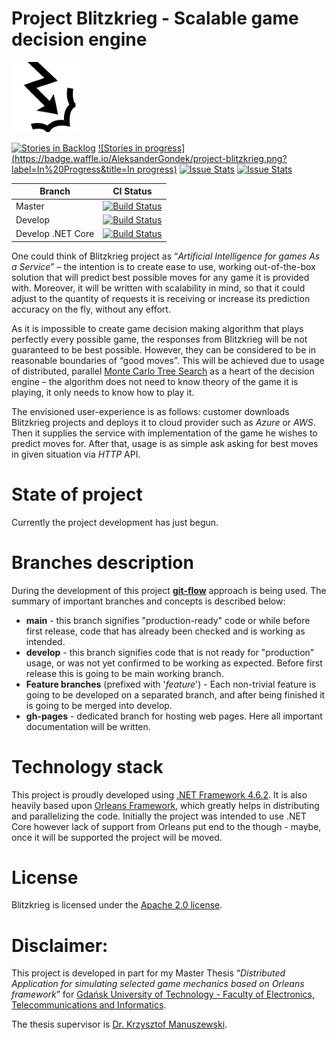 Project Blitzkrieg - Scalable game decision engine
=======

 ![Blitzkrieg logo](https://raw.githubusercontent.com/AleksanderGondek/project-blitzkrieg/master/assets/images/logo/blitzkrieg-logo.png)

 [![Stories in Backlog](https://badge.waffle.io/AleksanderGondek/project-blitzkrieg.png?label=backlog&title=Backlog)](https://waffle.io/AleksanderGondek/project-blitzkrieg)
 [![Stories in progress](https://badge.waffle.io/AleksanderGondek/project-blitzkrieg.png?label=In%20Progress&title=In progress)](https://waffle.io/AleksanderGondek/project-blitzkrieg)
 [![Issue Stats](http://issuestats.com/github/AleksanderGondek/project-blitzkrieg/badge/pr)](http://issuestats.com/github/AleksanderGondek/project-blitzkrieg)
 [![Issue Stats](http://issuestats.com/github/AleksanderGondek/project-blitzkrieg/badge/issue)](http://issuestats.com/github/AleksanderGondek/project-blitzkrieg)

| Branch | CI Status |
| --- | --- |
| Master | [![Build Status](https://travis-ci.org/AleksanderGondek/project-blitzkrieg.svg?branch=master)](https://travis-ci.org/AleksanderGondek/project-blitzkrieg) |
| Develop | [![Build Status](https://travis-ci.org/AleksanderGondek/project-blitzkrieg.svg?branch=develop)](https://travis-ci.org/AleksanderGondek/project-blitzkrieg) |
| Develop .NET Core | [![Build Status](https://travis-ci.org/AleksanderGondek/project-blitzkrieg.svg?branch=develop-net-core)](https://travis-ci.org/AleksanderGondek/project-blitzkrieg) |

One could think of Blitzkrieg project as “_Artificial Intelligence for games As a Service_” – the intention is to create ease to use, working out-of-the-box solution that will predict best possible moves for any game it is provided with. Moreover, it will be written with scalability in mind, so that it could adjust to the quantity of requests it is receiving or increase its prediction accuracy on the fly, without any effort.

As it is impossible to create game decision making algorithm that plays perfectly every possible game, the responses from Blitzkrieg will be not guaranteed to be best possible. However, they can be considered to be in reasonable boundaries of “good moves”. This will be achieved due to usage of distributed, parallel [Monte Carlo Tree Search](http://jeffbradberry.com/posts/2015/09/intro-to-monte-carlo-tree-search/) as a heart of the decision engine – the algorithm does not need to know theory of the game it is playing, it only needs to know how to play it.

The envisioned user-experience is as follows: customer downloads Blitzkrieg projects and deploys it to cloud provider such as _Azure_ or _AWS_. Then it supplies the service with implementation of the game he wishes to predict moves for. After that, usage is as simple ask asking for best moves in given situation via _HTTP_ API.

State of project
=======
Currently the project development has just begun.

Branches description
=======
During the development of this project [**git-flow**](http://nvie.com/posts/a-successful-git-branching-model/) approach is being used.
The summary of important branches and concepts is described below:

* __main__ - this branch signifies "production-ready" code or while before first release, code that has already been checked and is working as intended.
* __develop__ - this branch signifies code that is not ready for "production" usage, or was not yet confirmed to be working as expected. Before first release this is going to be main working branch.
* __Feature branches__ (prefixed with '_feature_') - Each non-trivial feature is going to be developed on a separated branch, and after being finished it is going to be merged into develop.
* __gh-pages__ - dedicated branch for hosting web pages. Here all important documentation will be written.

Technology stack
=======

This project is proudly developed using [.NET Framework 4.6.2](https://dotnet.github.io/https://msdn.microsoft.com/en-us/library/bb822049(v=vs.110).aspx). It is also heavily based upon [Orleans Framework](http://dotnet.github.io/orleans/), which greatly helps in distributing and parallelizing the code.
Initially the project was intended to use .NET Core however lack of support from Orleans put end to the though - maybe, once it will be supported the project will be moved.

License
=======
Blitzkrieg is licensed under the [Apache 2.0 license](https://github.com/AleksanderGondek/project-blitzkrieg/blob/master/LICENSE).

Disclaimer:
=======
This project is developed in part for my Master Thesis “_Distributed Application for simulating selected game mechanics based on Orleans framework_” for [Gdańsk University of Technology - Faculty of Electronics, Telecommunications and Informatics](http://www.pg.gda.pl/en/index.php/faculties/weti).

The thesis supervisor is [Dr. Krzysztof Manuszewski](http://pg.edu.pl/e105b88b3e_krzysztof.manuszewski).
